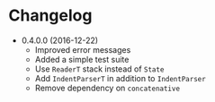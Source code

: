 Changelog
=========

- 0.4.0.0 (2016-12-22)
    * Improved error messages
    * Added a simple test suite
    * Use `ReaderT` stack instead of `State`
    * Add `IndentParserT` in addition to `IndentParser`
    * Remove dependency on `concatenative`
